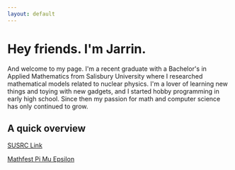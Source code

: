 ```yaml
---
layout: default
---
```


# Hey friends. I'm Jarrin.

And welcome to my page. I'm a recent graduate with a Bachelor's in Applied Mathematics from Salisbury University where I researched mathematical models related to nuclear physics. I'm a lover of learning new things and toying with new gadgets, and I started hobby programming in early high school. Since then my passion for math and computer science has only continued to grow.

## A quick overview

[SUSRC Link](https://www.salisbury.edu/explore-academics/research/summer-research.aspx#ImprovingOptimization-22)

[Mathfest Pi Mu Epsilon](https://www.maa.org/sites/default/files/Programs/Mathfest-program18.pdf#page=64)
